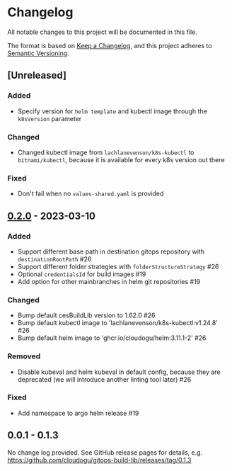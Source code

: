 # Changelog

All notable changes to this project will be documented in this file.

The format is based on [Keep a Changelog](https://keepachangelog.com/en/1.0.0/),
and this project adheres to [Semantic Versioning](https://semver.org/spec/v2.0.0.html).

## [Unreleased]

### Added
- Specify version for `helm template` and kubectl image through the `k8sVersion` parameter

### Changed
- Changed kubectl image from `lachlanevenson/k8s-kubectl` to `bitnami/kubectl`, because it is available for every k8s version out there

### Fixed
- Don't fail when no `values-shared.yaml` is provided

## [0.2.0](https://github.com/cloudogu/gitops-build-lib/releases/tag/0.2.0) - 2023-03-10

### Added
- Support different base path in destination gitops repository with `destinationRootPath` #26
- Support different folder strategies with `folderStructureStrategy` #26
- Optional `credentialsId` for build images #19
- Add option for other mainbranches in helm git repositories #19

### Changed

- Bump default cesBuildLib version to 1.62.0 #26
- Bump default kubectl image to 'lachlanevenson/k8s-kubectl:v1.24.8' #26
- Bump default helm image to 'ghcr.io/cloudogu/helm:3.11.1-2' #26

### Removed

- Disable kubeval and helm kubeval in default config, because they are deprecated (we will introduce another linting tool later) #26

### Fixed
- Add namespace to argo helm release #19

## 0.0.1 - 0.1.3

No change log provided. See GitHub release pages for details, e.g.
https://github.com/cloudogu/gitops-build-lib/releases/tag/0.1.3
